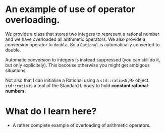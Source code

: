 # An example of use of operator overloading. #

We provide a class that stores two integers to represent a rational
number and we have overloaded all arithmetic operators. We also
provide a conversion operator to `double`. So a `Rational` is automatically converted to double.

Automatic conversion to integers is instead suppressed (you can still
do it, but only explicitely). This becouse otherwise you might get
ambigous situations.

Not also that I can initialise a Rational using a `std::ratio<N,M>`
object. `std::ratio` is a tool of the Standard Library to hold
**constant rational numbers**.

# What do I learn here? #
- A rather complete example of overloading of arithmetic operators.

